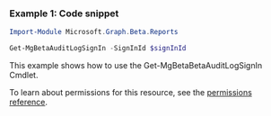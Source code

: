 ### Example 1: Code snippet

```powershellImport-Module Microsoft.Graph.Beta.Reports

Get-MgBetaAuditLogSignIn -SignInId $signInId
```
This example shows how to use the Get-MgBetaBetaAuditLogSignIn Cmdlet.
To learn about permissions for this resource, see the [permissions reference](/graph/permissions-reference).

